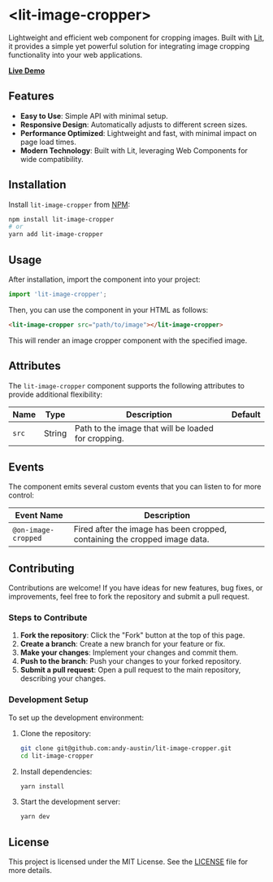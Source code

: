 # \<lit-image-cropper\>

Lightweight and efficient web component for cropping images. Built with [Lit](https://lit.dev/), it provides a simple
yet powerful solution for integrating image cropping functionality into your web applications.

[**Live Demo**](https://lit-image-cropper.vercel.app/)

## Features

- **Easy to Use**: Simple API with minimal setup.
- **Responsive Design**: Automatically adjusts to different screen sizes.
- **Performance Optimized**: Lightweight and fast, with minimal impact on page load times.
- **Modern Technology**: Built with Lit, leveraging Web Components for wide compatibility.

## Installation

Install `lit-image-cropper` from [NPM](https://www.npmjs.com/package/lit-image-cropper):

```sh
npm install lit-image-cropper
# or
yarn add lit-image-cropper
```

## Usage

After installation, import the component into your project:

```js
import 'lit-image-cropper';
```

Then, you can use the component in your HTML as follows:

```html
<lit-image-cropper src="path/to/image"></lit-image-cropper>
```

This will render an image cropper component with the specified image.

## Attributes

The `lit-image-cropper` component supports the following attributes to provide additional flexibility:

| Name  | Type   | Description                                         | Default |
| ----- | ------ | --------------------------------------------------- | ------- |
| `src` | String | Path to the image that will be loaded for cropping. |         |

## Events

The component emits several custom events that you can listen to for more control:

| Event Name          | Description                                                                |
| ------------------- | -------------------------------------------------------------------------- |
| `@on-image-cropped` | Fired after the image has been cropped, containing the cropped image data. |

## Contributing

Contributions are welcome! If you have ideas for new features, bug fixes, or improvements, feel free to fork the
repository and submit a pull request.

### Steps to Contribute

1. **Fork the repository**: Click the "Fork" button at the top of this page.
2. **Create a branch**: Create a new branch for your feature or fix.
3. **Make your changes**: Implement your changes and commit them.
4. **Push to the branch**: Push your changes to your forked repository.
5. **Submit a pull request**: Open a pull request to the main repository, describing your changes.

### Development Setup

To set up the development environment:

1. Clone the repository:

   ```sh
   git clone git@github.com:andy-austin/lit-image-cropper.git
   cd lit-image-cropper
   ```

2. Install dependencies:

   ```sh
   yarn install
   ```

3. Start the development server:
   ```sh
   yarn dev
   ```

## License

This project is licensed under the MIT License. See the [LICENSE](./LICENSE) file for more details.
